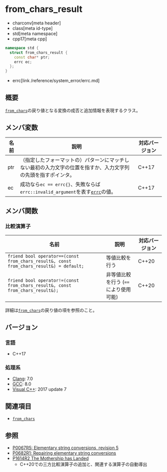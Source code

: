 # from_chars_result
* charconv[meta header]
* class[meta id-type]
* std[meta namespace]
* cpp17[meta cpp]

```cpp
namespace std {
  struct from_chars_result {
    const char* ptr;
    errc ec;
  };
}
```
* errc[link /reference/system_error/errc.md]

## 概要
[`from_chars`](../charconv/from_chars.md)の戻り値となる変換の成否と追加情報を表現するクラス。

## メンバ変数

| 名前            | 説明           | 対応バージョン |
|-----------------|----------------|----------------|
| ptr | （指定したフォーマットの）パターンにマッチしない最初の入力文字の位置を指すか、入力文字列の先頭を指すポインタ。 | C++17 |
| ec | 成功なら`ec == errc{}`、失敗ならば`errc::invalid_argument`を表す[`errc`](/reference/system_error/errc.md)の値。 | C++17 |

## メンバ関数
### 比較演算子

| 名前 | 説明 | 対応バージョン |
|------|------|----------------|
| `friend bool operator==(const from_chars_result&, const from_chars_result&) = default;` | 等値比較を行う | C++20 |
| `friend bool operator!=(const from_chars_result&, const from_chars_result&);` | 非等値比較を行う (`==`により使用可能) | C++20 |

詳細は[`from_chars`](../charconv/from_chars.md)の戻り値の項を参照のこと。

## バージョン
### 言語
- C++17

### 処理系
- [Clang](/implementation.md#clang): 7.0
- [GCC](/implementation.md#gcc): 8.0
- [Visual C++](/implementation.md#visual_cpp): 2017 update 7

## 関連項目
- [`from_chars`](../charconv/from_chars.md)


## 参照
- [P0067R5: Elementary string conversions, revision 5](http://www.open-std.org/jtc1/sc22/wg21/docs/papers/2016/p0067r5.html)
- [P0682R1: Repairing elementary string conversions](http://www.open-std.org/jtc1/sc22/wg21/docs/papers/2017/p0682r1.html)
- [P1614R2 The Mothership has Landed](https://www.open-std.org/jtc1/sc22/wg21/docs/papers/2019/p1614r2.html)
    - C++20での三方比較演算子の追加と、関連する演算子の自動導出
